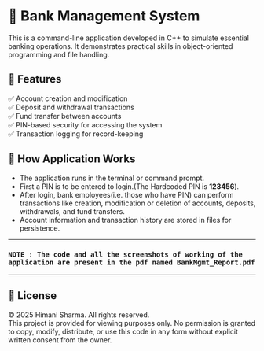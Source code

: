 # 🏦 Bank Management System

This is a command-line application developed in C++ to simulate essential banking operations. It demonstrates practical skills in object-oriented programming and file handling.

## 📌 Features

✅ Account creation and modification  
✅ Deposit and withdrawal transactions  
✅ Fund transfer between accounts  
✅ PIN-based security for accessing the system  
✅ Transaction logging for record-keeping


## 🚀 How Application Works

- The application runs in the terminal or command prompt.
- First a PIN is to be entered to login.(The Hardcoded PIN is **123456**).  
- After login, bank employees(i.e. those who have PIN) can perform transactions like creation, modification or deletion of accounts, deposits, withdrawals, and fund transfers.  
- Account information and transaction history are stored in files for persistence.
----
### `NOTE : The code and all the screenshots of working of the application are present in the pdf named BankMgmt_Report.pdf`
-----

## 📜 License

© 2025 Himani Sharma. All rights reserved.  
This project is provided for viewing purposes only. No permission is granted to copy, modify, distribute, or use this code in any form without explicit written consent from the owner.
